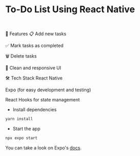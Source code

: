 <h1>To-Do List Using React Native</h1>  <br>

🚀 Features
📋 Add new tasks

✅ Mark tasks as completed

🗑️ Delete tasks

🌙 Clean and responsive UI <br>

🛠️ Tech Stack
React Native

Expo (for easy development and testing)

React Hooks for state management



- Install dependencies

```bash
yarn install
```

- Start the app

```bash
npx expo start
```

You can take a look on Expo's [docs](https://docs.expo.dev).
